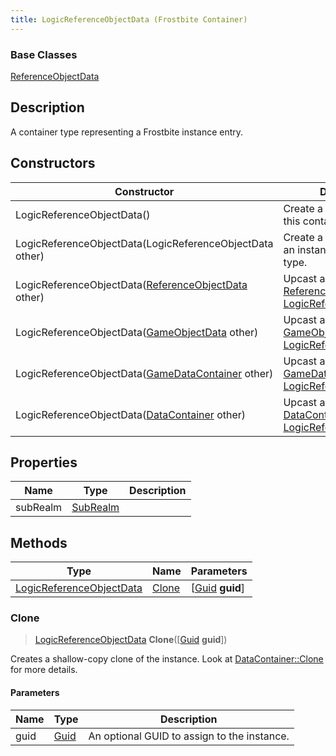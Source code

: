 ```yaml
---
title: LogicReferenceObjectData (Frostbite Container)
---
```

### Base Classes

[ReferenceObjectData](ReferenceObjectData)

## Description

A container type representing a Frostbite instance entry.

## Constructors

| Constructor                                                                         | Description                                                                                                                             |
| ----------------------------------------------------------------------------------- | --------------------------------------------------------------------------------------------------------------------------------------- |
| LogicReferenceObjectData()                                                          | Create a new instance of this container type.                                                                                           |
| LogicReferenceObjectData(LogicReferenceObjectData other)                            | Create a reference copy of an instance of the same type.                                                                                |
| LogicReferenceObjectData([ReferenceObjectData](ReferenceObjectData) other)          | Upcast an instance of type [ReferenceObjectData](ReferenceObjectData) to [LogicReferenceObjectData](LogicReferenceObjectData).          |
| LogicReferenceObjectData([GameObjectData](GameObjectData) other)                    | Upcast an instance of type [GameObjectData](GameObjectData) to [LogicReferenceObjectData](LogicReferenceObjectData).                    |
| LogicReferenceObjectData([GameDataContainer](GameDataContainer) other)              | Upcast an instance of type [GameDataContainer](GameDataContainer) to [LogicReferenceObjectData](LogicReferenceObjectData).              |
| LogicReferenceObjectData([DataContainer](/vext/ref/cls/shr/datacontainer) other) | Upcast an instance of type [DataContainer](/vext/ref/cls/shr/datacontainer) to [LogicReferenceObjectData](LogicReferenceObjectData). |

## Properties

| Name     | Type                 | Description |
| -------- | -------------------- | ----------- |
| subRealm | [SubRealm](SubRealm) |             |

## Methods

| Type                                                 | Name            | Parameters                                     |
| ---------------------------------------------------- | --------------- | ---------------------------------------------- |
| [LogicReferenceObjectData](LogicReferenceObjectData) | [Clone](#clone) | \[[Guid](/vext/ref/cls/shr/guid) **guid**\] |

### Clone

> [LogicReferenceObjectData](LogicReferenceObjectData) **Clone**(\[[Guid](/vext/ref/cls/shr/guid) **guid**\])

Creates a shallow-copy clone of the instance. Look at [DataContainer::Clone](/vext/ref/cls/shr/datacontainer#clone) for more details.

#### Parameters

| Name | Type         | Description                                 |
| ---- | ------------ | ------------------------------------------- |
| guid | [Guid](Guid) | An optional GUID to assign to the instance. |
